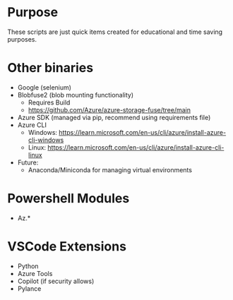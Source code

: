 # Purpose
These scripts are just quick items created for educational and time saving purposes.

# Other binaries
- Google (selenium)
- Blobfuse2 (blob mounting functionality)
    - Requires Build
    - https://github.com/Azure/azure-storage-fuse/tree/main
- Azure SDK (managed via pip, recommend using requirements file)
- Azure CLI 
    - Windows: https://learn.microsoft.com/en-us/cli/azure/install-azure-cli-windows
    - Linux: https://learn.microsoft.com/en-us/cli/azure/install-azure-cli-linux
- Future:
    - Anaconda/Miniconda for managing virtual environments

# Powershell Modules
- Az.*

# VSCode Extensions
- Python
- Azure Tools
- Copilot (if security allows)
- Pylance